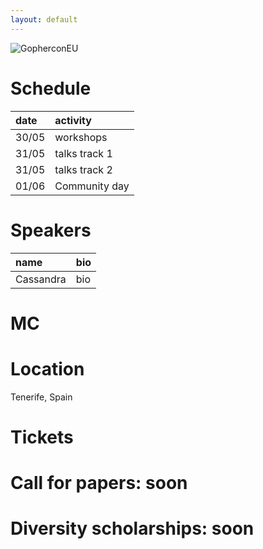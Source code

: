 ```yaml
---
layout: default
---
```


![GopherconEU](gophercon.eu.flag.png)

# Schedule

| date        |  activity
|:-------------|:------------------|
| 30/05        | workshops |
| 31/05        | talks track 1 |
| 31/05        | talks track 2 |
| 01/06        | Community day |

# Speakers

|name | bio |
|:--|:--|
|Cassandra| bio |

# MC

# Location
Tenerife, Spain

# Tickets

# Call for papers: soon

# Diversity scholarships: soon